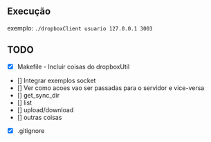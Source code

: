 ## Execução
exemplo: ```./dropboxClient usuario 127.0.0.1 3003```

## TODO
-  [x] Makefile - Incluir coisas do dropboxUtil
-  [] Integrar exemplos socket
-  [] Ver como acoes vao ser passadas para o servidor e vice-versa
-  [] get_sync_dir
-  [] list
-  [] upload/download
-  [] outras coisas
-  [x] .gitignore
